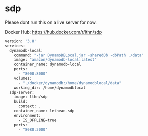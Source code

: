 # sdp

Please dont run this on a live server for now.

Docker Hub: https://hub.docker.com/r/lthn/sdp

```dockerfile
version: '3.8'
services:
  dynamodb-local:
    command: "-jar DynamoDBLocal.jar -sharedDb -dbPath ./data"
    image: "amazon/dynamodb-local:latest"
    container_name: dynamodb-local
    ports:
      - "8000:8000"
    volumes:
      - "./docker/dynamodb:/home/dynamodblocal/data"
    working_dir: /home/dynamodblocal
  sdp-server:
    image: lthn/sdp
    build:
      context: .
    container_name: lethean-sdp
    environment:
      - IS_OFFLINE=true
    ports:
      - "8080:3000"


```
